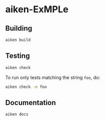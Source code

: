 # aiken-ExMPLe

## Building

```sh
aiken build
```

## Testing



```sh
aiken check
```

To run only tests matching the string `foo`, do:

```sh
aiken check -m foo
```

## Documentation



```sh
aiken docs
```

